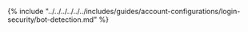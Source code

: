 {% include "../../../../../../includes/guides/account-configurations/login-security/bot-detection.md" %}